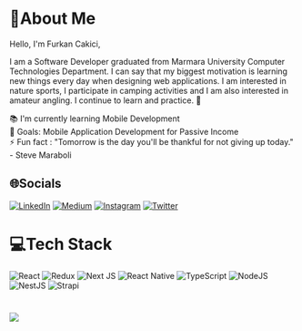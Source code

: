 # 💫About Me 

Hello, I'm Furkan Cakici,

I am a Software Developer graduated from Marmara University Computer Technologies Department. I can say that my biggest motivation is learning new things every day when designing web applications. I am interested in nature sports, I participate in camping activities and I am also interested in amateur angling. I continue to learn and practice. 🚀

📚 I'm currently learning Mobile Development<br>
🎯 Goals: Mobile Application Development for Passive Income<br/>
⚡ Fun fact : "Tomorrow is the day you'll be thankful for not giving up today." - Steve Maraboli


## 🌐Socials

[![LinkedIn](https://img.shields.io/badge/LinkedIn-%230077B5.svg?logo=linkedin&logoColor=white)](https://linkedin.com/in/furkan-cakici)
[![Medium](https://img.shields.io/badge/Medium-12100E?logo=Medium&logoColor=white)](https://medium.com/@furkan.cakici)
[![Instagram](https://img.shields.io/badge/Instagram-%23E4405F.svg?logo=Instagram&logoColor=white)](https://instagram.com/furkancakici) 
[![Twitter](https://img.shields.io/badge/Twitter-%231DA1F2.svg?logo=Twitter&logoColor=white)](https://twitter.com/FurkanCakici)


# 💻Tech Stack

![React](https://img.shields.io/badge/react-%2320232a.svg?style=for-the-badge&logo=react&logoColor=%2361DAFB)
![Redux](https://img.shields.io/badge/redux-%23593d88.svg?style=for-the-badge&logo=redux&logoColor=white)
![Next JS](https://img.shields.io/badge/Next-black?style=for-the-badge&logo=next.js&logoColor=white)
![React Native](https://img.shields.io/badge/react_native-%2320232a.svg?style=for-the-badge&logo=react&logoColor=%2361DAFB)
![TypeScript](https://img.shields.io/badge/typescript-%23007ACC.svg?style=for-the-badge&logo=typescript&logoColor=white)
![NodeJS](https://img.shields.io/badge/node.js-6DA55F?style=for-the-badge&logo=node.js&logoColor=white)
![NestJS](https://img.shields.io/badge/nestjs-%23E0234E.svg?style=for-the-badge&logo=nestjs&logoColor=white)
![Strapi](https://img.shields.io/badge/strapi-%232E7EEA.svg?style=for-the-badge&logo=strapi&logoColor=white)

#
![](https://github-readme-stats.vercel.app/api/top-langs/?username=FurkanCakici&theme=nightowl&hide_border=true&include_all_commits=false&count_private=false&layout=compact)

